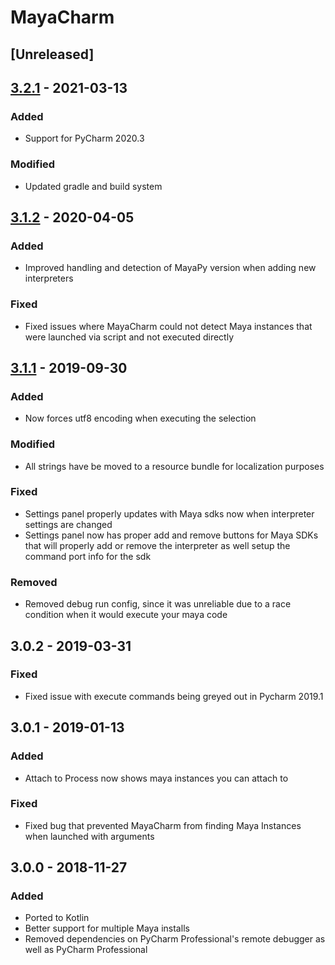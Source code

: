 # MayaCharm

## [Unreleased]

## [3.2.1] - 2021-03-13
### Added
- Support for PyCharm 2020.3
### Modified
- Updated gradle and build system

## [3.1.2] - 2020-04-05
### Added
- Improved handling and detection of MayaPy version when adding new interpreters

### Fixed
- Fixed issues where MayaCharm could not detect Maya instances that were launched via script and not executed directly

## [3.1.1] - 2019-09-30
### Added
- Now forces utf8 encoding when executing the selection

### Modified
- All strings have be moved to a resource bundle for localization purposes

### Fixed
- Settings panel properly updates with Maya sdks now when interpreter settings are changed
- Settings panel now has proper add and remove buttons for Maya SDKs that will properly add or remove the interpreter as well setup the command port info for the sdk

### Removed
- Removed debug run config, since it was unreliable due to a race condition when it would execute your maya code

## 3.0.2 - 2019-03-31
### Fixed
- Fixed issue with execute commands being greyed out in Pycharm 2019.1

## 3.0.1 - 2019-01-13
### Added
- Attach to Process now shows maya instances you can attach to

### Fixed
- Fixed bug that prevented MayaCharm from finding Maya Instances when launched with arguments

## 3.0.0 - 2018-11-27
### Added
- Ported to Kotlin
- Better support for multiple Maya installs
- Removed dependencies on PyCharm Professional's remote debugger as well as PyCharm Professional

[3.2.1]: https://github.com/cmcpasserby/MayaCharm/releases/tag/v3.2.1
[3.1.2]: https://github.com/cmcpasserby/MayaCharm/releases/tag/v3.1.2
[3.1.1]: https://github.com/cmcpasserby/MayaCharm/releases/tag/v3.1.1
[3.0.0]: https://github.com/cmcpasserby/MayaCharm/releases/tag/v3.0.0
